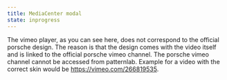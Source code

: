 ```yaml
---
title: MediaCenter modal
state: inprogress
---
```

The vimeo player, as you can see here, does not correspond to the official porsche design. The reason is that the design comes with the video itself and is linked to the official porsche vimeo channel. The porsche vimeo channel cannot be accessed from patternlab. Example for a video with the correct skin would be https://vimeo.com/266819535.
